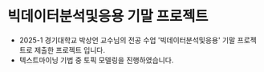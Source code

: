 # 빅데이터분석및응용 기말 프로젝트
- 2025-1 경기대학교 박상언 교수님의 전공 수업 '빅데이터분석및응용' 기말 프로젝트로 제출한 프로젝트 입니다.
- 텍스트마이닝 기법 중 토픽 모델링을 진행하였습니다.
